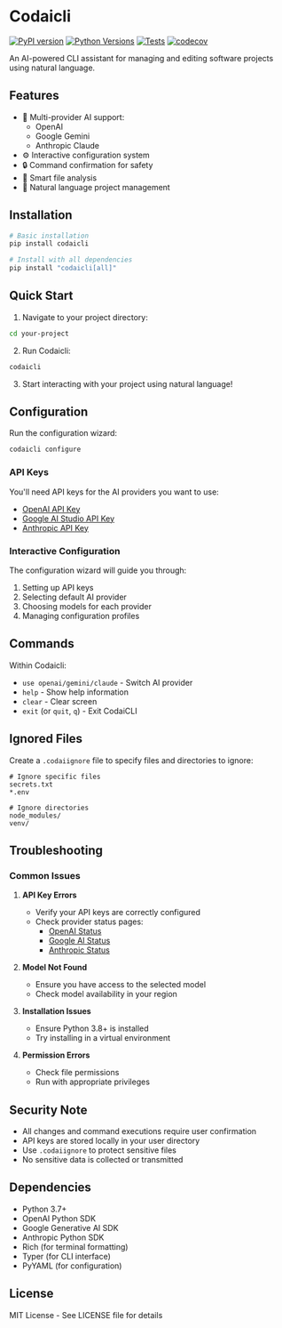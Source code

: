 # Codaicli

[![PyPI version](https://badge.fury.io/py/CodaiCLI.svg)](https://badge.fury.io/py/CodaiCLI)
[![Python Versions](https://img.shields.io/pypi/pyversions/CodaiCLI.svg)](https://pypi.org/project/CodaiCLI/)
[![Tests](https://github.com/chafficui/CodaiCLI/actions/workflows/test.yml/badge.svg)](https://github.com/chafficui/CodaiCLI/actions/workflows/test.yml)
[![codecov](https://codecov.io/gh/chafficui/CodaiCLI/branch/main/graph/badge.svg)](https://codecov.io/gh/chafficui/CodaiCLI)

An AI-powered CLI assistant for managing and editing software projects using natural language.

## Features

- 🤖 Multi-provider AI support:
  - OpenAI
  - Google Gemini
  - Anthropic Claude
- ⚙️ Interactive configuration system
- 🔒 Command confirmation for safety
- 📁 Smart file analysis
- 🎯 Natural language project management

## Installation

```bash
# Basic installation
pip install codaicli

# Install with all dependencies
pip install "codaicli[all]"
```

## Quick Start

1. Navigate to your project directory:
```bash
cd your-project
```

2. Run Codaicli:
```bash
codaicli
```

3. Start interacting with your project using natural language!

## Configuration

Run the configuration wizard:
```bash
codaicli configure
```

### API Keys

You'll need API keys for the AI providers you want to use:

- [OpenAI API Key](https://platform.openai.com/api-keys)
- [Google AI Studio API Key](https://makersuite.google.com/app/apikey)
- [Anthropic API Key](https://console.anthropic.com/settings/keys)

### Interactive Configuration

The configuration wizard will guide you through:
1. Setting up API keys
2. Selecting default AI provider
3. Choosing models for each provider
4. Managing configuration profiles

## Commands

Within Codaicli:
- `use openai/gemini/claude` - Switch AI provider
- `help` - Show help information
- `clear` - Clear screen
- `exit` (or `quit`, `q`) - Exit CodaiCLI

## Ignored Files

Create a `.codaiignore` file to specify files and directories to ignore:
```
# Ignore specific files
secrets.txt
*.env

# Ignore directories
node_modules/
venv/
```

## Troubleshooting

### Common Issues

1. **API Key Errors**
   - Verify your API keys are correctly configured
   - Check provider status pages:
     - [OpenAI Status](https://status.openai.com)
     - [Google AI Status](https://status.cloud.google.com)
     - [Anthropic Status](https://status.anthropic.com)

2. **Model Not Found**
   - Ensure you have access to the selected model
   - Check model availability in your region

3. **Installation Issues**
   - Ensure Python 3.8+ is installed
   - Try installing in a virtual environment

4. **Permission Errors**
   - Check file permissions
   - Run with appropriate privileges

## Security Note

- All changes and command executions require user confirmation
- API keys are stored locally in your user directory
- Use `.codaiignore` to protect sensitive files
- No sensitive data is collected or transmitted

## Dependencies

- Python 3.7+
- OpenAI Python SDK
- Google Generative AI SDK
- Anthropic Python SDK
- Rich (for terminal formatting)
- Typer (for CLI interface)
- PyYAML (for configuration)

## License

MIT License - See LICENSE file for details
